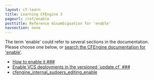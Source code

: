 ```yaml
---
layout: cf-learn
title: Learning CFEngine 3
pageurl: /ref/enable
posttitle: Reference disambiguation for 'enable'
navsection: none
---
```


The term 'enable' could refer to several sections in the documentation. Please choose one below, or
[search the CFEngine documentation for 'enable'](http://docs.cfengine.com/latest/search.html?q=enable).

- [How to enable it \#\#\#](http://docs.cfengine.com/latest/enterprise-cfengine-guide-best-practices.html#how-to-enable-it-###)
- [Enable VCS deployments in the versioned \`update.cf\` \#\#\#](http://docs.cfengine.com/latest/enterprise-cfengine-guide-best-practices.html#enable-vcs-deployments-in-the-versioned-update-cf-###)
- [cfengine_internal_sudoers_editing_enable](http://docs.cfengine.com/latest/guide-writing-and-serving-policy-policy-framework.html#cfengine_internal_sudoers_editing_enable)
